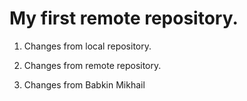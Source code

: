 # My first remote repository.

1. Changes from local repository.

2. Changes from remote repository.

3. Changes from Babkin Mikhail